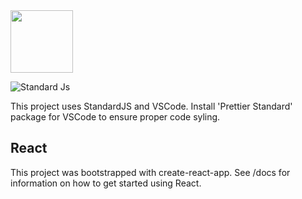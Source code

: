 <img src="https://res.cloudinary.com/dywsol9mg/image/upload/v1588780539/CMYK-VERTICAL-STANDARD-LOGO_qfskhb.png" height="100" />

![Standard Js](https://cdn.rawgit.com/feross/standard/master/badge.svg)

This project uses StandardJS and VSCode. Install 'Prettier Standard' package for VSCode to ensure proper code syling.

## React

This project was bootstrapped with create-react-app. See /docs for information on how to get started using React.
